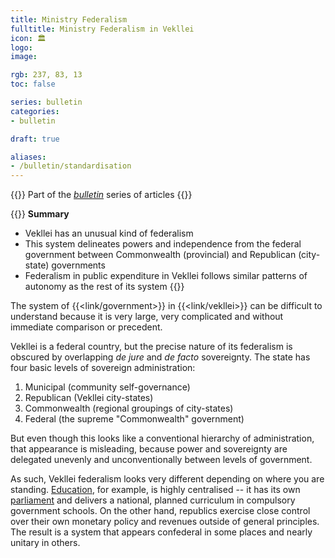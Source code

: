 ```yaml
---
title: Ministry Federalism
fulltitle: Ministry Federalism in Vekllei
icon: 🏛️
logo:
image:

rgb: 237, 83, 13
toc: false

series: bulletin
categories:
- bulletin

draft: true

aliases:
- /bulletin/standardisation
---
```

{{<note series>}}
 Part of the *[bulletin](/bulletin/)* series of articles
{{</note>}}

{{<note panel>}}
**Summary**

* Vekllei has an unusual kind of federalism
* This system delineates powers and independence from the federal government between Commonwealth (provincial) and Republican (city-state) governments
* Federalism in public expenditure in Vekllei follows similar patterns of autonomy as the rest of its system
{{</note>}}

The system of {{<link/government>}} in {{<link/vekllei>}} can be difficult to understand because it is very large, very complicated and without immediate comparison or precedent.

Vekllei is a federal country, but the precise nature of its federalism is obscured by overlapping *de jure* and *de facto* sovereignty. The state has four basic levels of sovereign administration:

1. Municipal (community self-governance)
2. Republican (Vekllei city-states)
3. Commonwealth (regional groupings of city-states)
4. Federal (the supreme "Commonwealth" government)

But even though this looks like a conventional hierarchy of administration, that appearance is misleading, because power and sovereignty are delegated unevenly and unconventionally between levels of government.

As such, Vekllei federalism looks very different depending on where you are standing. [Education](/education/), for example, is highly centralised -- it has its own [parliament](/parliaments/) and delivers a national, planned curriculum in compulsory government schools. On the other hand, republics exercise close control over their own monetary policy and revenues outside of general principles. The result is a system that appears confederal in some places and nearly unitary in others.


